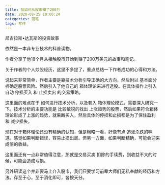 ```yaml
---
title: 我如何从股市赚了200万
date: 2020-08-25 10:00:24
categories: 随笔
tags: 写作
---
```

尼古拉斯•达瓦斯的投资故事
<!-- more -->

依然是一本非专业技术的科普读物。

作者分享了他18个月从接触股市开始到赚了200万美元的故事和笔记。

关于作者的个人炒股经历，这里不多提了，重点总结一下作者成功的心得和方法。

说起来非常简单，作者主要是靠技术分析引导正确的大方向，然后附以 基本面分析确定股票风险。然后引入了他自己的 箱体理论来进行选股。在具体操作上引入自动 停损买入 和 止损卖出 的交易策略。

这里面的难点在于 如何进行技术分析，以及套入 箱体理论模式，需要深入研究一下。技术分析的主要功能是 比较敏锐的找出 上涨趋势的股票，然后如果符合箱体理论形成了上涨的趋势，就果断买入，然后具体的停损和止损都是为了保住盈利 和 减少损失。

现在对于箱体理论还没有精确的认知，但是粗略一看，好像有点 追涨杀跌的味道。感觉如果判断错误，容易止损出局。但另一方面，如果判断精确，可能会迎来成倍的收益。

这里面还有一点非常值得注意，那就是交易买卖 扣除的手续费，到收益不大的时候，可能会造成亏损。

另外研读这个并非要马上介入股市，我们只要学习前辈大师们无私奉献的经历和方法。存至于心，至于消化即可，各按天分。


